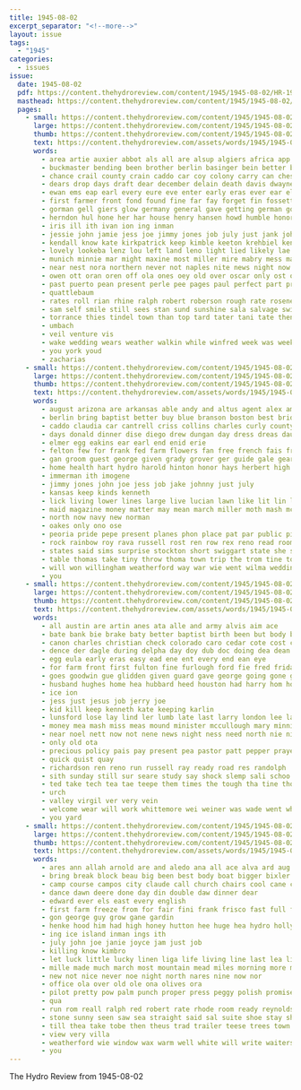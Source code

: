 ```yaml
---
title: 1945-08-02
excerpt_separator: "<!--more-->"
layout: issue
tags:
  - "1945"
categories:
  - issues
issue:
  date: 1945-08-02
  pdf: https://content.thehydroreview.com/content/1945/1945-08-02/HR-1945-08-02.pdf
  masthead: https://content.thehydroreview.com/content/1945/1945-08-02/masthead/HR-1945-08-02.jpg
  pages:
    - small: https://content.thehydroreview.com/content/1945/1945-08-02/small/HR-1945-08-02-01.jpg
      large: https://content.thehydroreview.com/content/1945/1945-08-02/large/HR-1945-08-02-01.jpg
      thumb: https://content.thehydroreview.com/content/1945/1945-08-02/thumbnails/HR-1945-08-02-01.jpg
      text: https://content.thehydroreview.com/assets/words/1945/1945-08-02/HR-1945-08-02-01.txt
      words:
        - area artie auxier abbot als all are alsup algiers africa app awad ason ang aso august ater ago american ave arbes ani ade and army aime auge aday ann atta anthony ares aug arm
        - buckmaster bending been brother berlin basinger bein better burns bless boys border big business bassler bowers but beach both baird broad ban battles back brought bing buys beadle bor body bill board brummell blind bento black binger buy
        - chance crail county crain caddo car coy colony carry can chest character cogar croix coast cation clos come colar claiborne city cain course caldwell cobb camp cook chester calvin clifford clarence cross credit cody corners carney cartwright ching clyde child clinton college cheer class close
        - dears drop days draft dear december delain death davis dwayne driver day done down deeds derickson don dine degree dinner during dinn dav daughter
        - ewan ems eap earl every eure eve enter early eras ever ear elk england emory emon evelyn
        - first farmer front fond found fine far fay forget fin fossett frank fier face friends floyd frost felton few free fort fought frederick foggia furlough france finley felt freddie fulton foss flowers farm for former fair fon fast french from fran
        - gorman gell giers glow germany general gave getting german good guerre guess glendon george grain guest galvin ger glas gels gone gene gift gard glen
        - herndon hul hone her har house henry hansen howd humble honor harry how hold hydro hour horse hin harris hinton haven han had holland hart him harold husband heard harding held home homan high has hary
        - iris ill ith ivan ion ing inman
        - jessie john jamie jess joe jimmy jones job july just jank johnson johns jesse
        - kendall know kate kirkpatrick keep kimble keeton krehbiel kenneth
        - lovely lookeba lenz lou left land leno light lied likely lae last like linda leonard lee little layman laughter loc love livengood loan life lead line lind las leo lor later lindsay landing list lowell lot
        - munich minnie mar might maxine most miller mire mabry mess marvin millwee method melvin must members meek matter mexico mayor morrison mos major mond monday mcnally mass milton more made man may mont much murrell mer mccain meth moth mur max madge march many men monda mills market
        - near nest nora northern never not naples nite news night now nations norman new nat north normandy nephew
        - owen ott oran oren off ola ones oey old over oscar only ost opal office orville
        - past puerto pean present perle pee pages paul perfect part president prior pull pet paper place patsy pita peggy pore proud patrick per people
        - quattlebaum
        - rates roll rian rhine ralph robert roberson rough rate rosene red record roy reno rocky ray rico records revie ready rudolph rex raetz res raymond royce rene rome route
        - sam self smile still sees stan sund sunshine sala salvage swim seeker sarris see service states sans soper sorrow school sat senior short salt such scarce sharry sept sunday sun sad september sides super sai sutton summer straight sit sons stange sleep speck store seem she son stage soon say southern six state special shall sister story sodders saturday sweet sale sur sule second side stream
        - torrance thies tindel town than top tard tater tani tate then tex texas tha trip tao thomas thie tes tommie tory tyree the tell taken ted try tech
        - umbach
        - veil venture vis
        - wake wedding wears weather walkin while winfred week was weeks work working willis war well word william way went wish wayne words wil willie wonder weatherford write wars water walter will wagnon with
        - you york youd
        - zacharias
    - small: https://content.thehydroreview.com/content/1945/1945-08-02/small/HR-1945-08-02-02.jpg
      large: https://content.thehydroreview.com/content/1945/1945-08-02/large/HR-1945-08-02-02.jpg
      thumb: https://content.thehydroreview.com/content/1945/1945-08-02/thumbnails/HR-1945-08-02-02.jpg
      text: https://content.thehydroreview.com/assets/words/1945/1945-08-02/HR-1945-08-02-02.txt
      words:
        - august arizona are arkansas able andy and altus agent alex american area arents all army ain
        - berlin bring baptist better buy blue branson boston best bride brought body belle bows ber black blush bag bradley bonds brief burn ben ban but
        - caddo claudia car cantrell criss collins charles curly county curtis city cal cash chose crossley child colorado come church coe cha company colee cris col cream cashier canton
        - days donald dinner dise diego drew dungan day dress dreas daughter duke denver dome die dolores
        - elmer egg eakins ear earl end enid erie
        - felton few for frank fed farm flowers fan free french fais friends from first
        - gan groom guest george given grady grover ger guide gale geary grain
        - home health hart hydro harold hinton honor hays herbert high hobart halle herndon hatfield handle hamilton hens hand harris hen her had haggard hei
        - immerman ith imogene
        - jimmy jones john joe jess job jake johnny just july
        - kansas keep kinds kenneth
        - lick living lower lines large live lucian lawn like lit lin louise lat lasley life later let liss laden
        - maid magazine money matter may mean march miller moth mash mcfarlin merman mand mar milton morgan minnie many man muse marriage mayer made miss maybe
        - north now navy new norman
        - oakes only ono ose
        - peoria pride pepe present planes phon place pat par public piedmont pain park plan plants plate phoenix pleasant patel post pete peach
        - rock rainbow roy rava russell rost ren row rex reno read room rowan rin reynolds reva
        - states said sims surprise stockton short swiggart state she sons spencer staple seed spare second sailing school selma sister spain sunday stafford staples son subject seer see string somer standing service sau save
        - table thomas take tiny throw thoma town trip the trom tine tol tippett
        - will won willingham weatherford way war wie went wilma wedding wilbur was white wages why weeks with wat work
        - you
    - small: https://content.thehydroreview.com/content/1945/1945-08-02/small/HR-1945-08-02-03.jpg
      large: https://content.thehydroreview.com/content/1945/1945-08-02/large/HR-1945-08-02-03.jpg
      thumb: https://content.thehydroreview.com/content/1945/1945-08-02/thumbnails/HR-1945-08-02-03.jpg
      text: https://content.thehydroreview.com/assets/words/1945/1945-08-02/HR-1945-08-02-03.txt
      words:
        - all austin are artin anes ata alle and army alvis aim ace
        - bate bank bie brake baty better baptist birth been but body bolling bible bethel billy battle ban ben bring black beat best book bus
        - canon charles christian check colorado caro cedar cote cost chris coffey caddo crissman chi cea cart cris class car cant county cine cunat company cruzan cha come cloninger coop cheer city card call course church
        - dence der dagle during delpha day doy dub doc doing dea dean daughters down dave dames days duty dow dinner daughter double
        - egg eula early eras easy ead ene ent every end ean eye
        - for farm front first fulton fine furlough ford fie fred friday few fails faith fay friends from fira fall flies
        - goes goodwin gue glidden given guard gave george going gone gene guest goldie gas good
        - husband hughes home hea hubbard heed houston had harry hom hot has held hardware hydro howard helps herndon hand her hamilton
        - ice ion
        - jess just jesus job jerry joe
        - kid kill keep kenneth kate keeping karlin
        - lunsford lose lay lind ler lumb late last larry london lee laundry look let low lebus long les
        - money mea mash miss meas mound minister mccullough mary minnie mess mans muriel morning meals more madden miller most monday made mone mater mon mill mer mayo mira man matter magnolia much
        - near noel nett now not nene news night ness need north nie niece
        - only old ota
        - precious policy pais pay present pea pastor patt pepper prayer pon pope pat poe past piano pleasant pee plan prise people
        - quick quist quay
        - richardson ren reno run russell ray ready road res randolph
        - sith sunday still sur seare study say shock slemp sali schoo som smith summer save sly sons sale sylvester son she station soap san stock school sister sturdy surface shoe stewart second supper saturday service sue spray
        - ted take tech tea tae teepe them times the tough tha tine thomason thing turn texas trip ton theer top taken
        - urch
        - valley virgil ver very vein
        - welcome wear will work whittemore wei weiner was wade went while weatherford working with wash well want weathers week weeks wee weather win
        - you yard
    - small: https://content.thehydroreview.com/content/1945/1945-08-02/small/HR-1945-08-02-04.jpg
      large: https://content.thehydroreview.com/content/1945/1945-08-02/large/HR-1945-08-02-04.jpg
      thumb: https://content.thehydroreview.com/content/1945/1945-08-02/thumbnails/HR-1945-08-02-04.jpg
      text: https://content.thehydroreview.com/assets/words/1945/1945-08-02/HR-1945-08-02-04.txt
      words:
        - ares ann allah arnold are and aledo ana all ace alva ard aug acre abay aude acres arthurs
        - bring break block beau big been best body boat bigger bixler bastille beach but bath beat
        - camp course campos city claude call church chairs cool cane close came carlo custer claudia caddo carruth cedar chest chair county cali class
        - dance dawn deere done day din double daw dinner dear
        - edward ever els east every english
        - first farm freeze from for fair fini frank frisco fast full friday frost french
        - gon george guy grow gane gardin
        - henke hood him had high honey hutton hee huge hea hydro hollywood harding homer hall
        - ing ice island inman ings ith
        - july john joe janie joyce jam just job
        - killing know kimbro
        - let luck little lucky linen liga life living line last lea like love lovely
        - mille made much march most mountain mead miles morning more mir mail monte mass must million
        - new not nice never noe night north nares nine now nor
        - office ola over old ole ona olives ora
        - pilot pretty pow palm punch proper press peggy polish promise peaches perfect pop plane
        - qua
        - run rom reall ralph red robert rate rhode room ready reynolds rain rest read rushing real
        - stone sunny seen saw sea straight said sal suite shoe stay shine sale south send school service seo sou stove sheets store son sergeant swinehart soon sohn such street state southern see
        - till thea take tobe then theus trad trailer teese trees town thing top trim tes tough tour thomas tom the tha
        - view very villa
        - weatherford wie window wax warm well white will write waiters windows wei world went with west was want
        - you
---
```


The Hydro Review from 1945-08-02

<!--more-->

